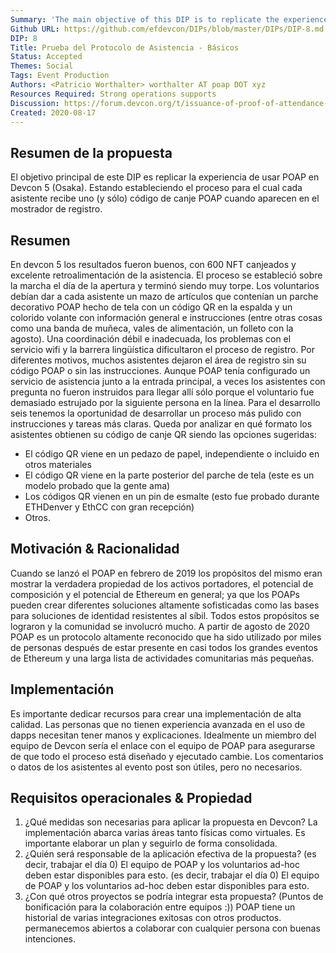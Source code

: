 ```yaml
---
Summary: 'The main objective of this DIP is to replicate the experience of using POAP in Devcon 5 (Osaka). This being establishing the process for which every attendee gets one (and only one) POAP redemption code when they show up at the registration desk.'
Github URL: https://github.com/efdevcon/DIPs/blob/master/DIPs/DIP-8.md
DIP: 8
Title: Prueba del Protocolo de Asistencia - Básicos
Status: Accepted
Themes: Social
Tags: Event Production
Authors: <Patricio Worthalter> worthalter AT poap DOT xyz
Resources Required: Strong operations supports
Discussion: https://forum.devcon.org/t/issuance-of-proof-of-attendance-nfts-with-poap/76/5
Created: 2020-08-17
---
```


## Resumen de la propuesta

El objetivo principal de este DIP es replicar la experiencia de usar POAP en Devcon 5 (Osaka). Estando estableciendo el proceso para el cual cada asistente recibe uno (y sólo) código de canje POAP cuando aparecen en el mostrador de registro.

## Resumen

En devcon 5 los resultados fueron buenos, con 600 NFT canjeados y excelente retroalimentación de la asistencia. El proceso se estableció sobre la marcha el día de la apertura y terminó siendo muy torpe. Los voluntarios debían dar a cada asistente un mazo de artículos que contenían un parche decorativo POAP hecho de tela con un código QR en la espalda y un colorido volante con información general e instrucciones (entre otras cosas como una banda de muñeca, vales de alimentación, un folleto con la agosto). Una coordinación débil e inadecuada, los problemas con el servicio wifi y la barrera lingüística dificultaron el proceso de registro. Por diferentes motivos, muchos asistentes dejaron el área de registro sin su código POAP o sin las instrucciones. Aunque POAP tenía configurado un servicio de asistencia junto a la entrada principal, a veces los asistentes con pregunta no fueron instruidos para llegar allí sólo porque el voluntario fue demasiado estrujado por la siguiente persona en la línea. Para el desarrollo seis tenemos la oportunidad de desarrollar un proceso más pulido con instrucciones y tareas más claras. Queda por analizar en qué formato los asistentes obtienen su código de canje QR siendo las opciones sugeridas:

- El código QR viene en un pedazo de papel, independiente o incluido en otros materiales
- El código QR viene en la parte posterior del parche de tela (este es un modelo probado que la gente ama)
- Los códigos QR vienen en un pin de esmalte (esto fue probado durante ETHDenver y EthCC con gran recepción)
- Otros.

## Motivación & Racionalidad

Cuando se lanzó el POAP en febrero de 2019 los propósitos del mismo eran mostrar la verdadera propiedad de los activos portadores, el potencial de composición y el potencial de Ethereum en general; ya que los POAPs pueden crear diferentes soluciones altamente sofisticadas como las bases para soluciones de identidad resistentes al síbil. Todos estos propósitos se lograron y la comunidad se involucró mucho. A partir de agosto de 2020 POAP es un protocolo altamente reconocido que ha sido utilizado por miles de personas después de estar presente en casi todos los grandes eventos de Ethereum y una larga lista de actividades comunitarias más pequeñas.

## Implementación

Es importante dedicar recursos para crear una implementación de alta calidad. Las personas que no tienen experiencia avanzada en el uso de dapps necesitan tener manos y explicaciones. Idealmente un miembro del equipo de Devcon sería el enlace con el equipo de POAP para asegurarse de que todo el proceso está diseñado y ejecutado cambie. Los comentarios o datos de los asistentes al evento post son útiles, pero no necesarios.

## Requisitos operacionales & Propiedad

1. ¿Qué medidas son necesarias para aplicar la propuesta en Devcon? La implementación abarca varias áreas tanto físicas como virtuales. Es importante elaborar un plan y seguirlo de forma consolidada.
2. ¿Quién será responsable de la aplicación efectiva de la propuesta? (es decir, trabajar el día 0) El equipo de POAP y los voluntarios ad-hoc deben estar disponibles para esto. (es decir, trabajar el día 0) El equipo de POAP y los voluntarios ad-hoc deben estar disponibles para esto.
3. ¿Con qué otros proyectos se podría integrar esta propuesta? (Puntos de bonificación para la colaboración entre equipos :)) POAP tiene un historial de varias integraciones exitosas con otros productos. permanecemos abiertos a colaborar con cualquier persona con buenas intenciones.

